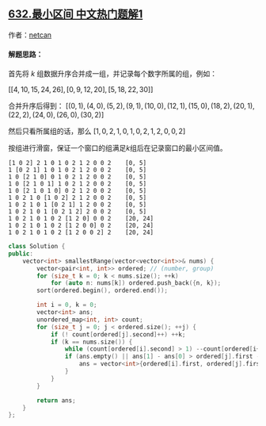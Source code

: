 ## [632.最小区间 中文热门题解1](https://leetcode.cn/problems/smallest-range-covering-elements-from-k-lists/solutions/100000/pai-xu-hua-chuang-by-netcan)

作者：[netcan](https://leetcode.cn/u/netcan)
#### 解题思路：
首先将 $k$ 组数据升序合并成一组，并记录每个数字所属的组，例如：

$[[4,10,15,24,26], [0,9,12,20], [5,18,22,30]]$

合并升序后得到：
$[(0, 1), (4, 0), (5, 2), (9, 1), (10, 0), (12, 1), (15, 0), (18, 2), (20, 1), (22, 2), (24, 0), (26, 0), (30, 2)]$

然后只看所属组的话，那么
$[1, 0, 2, 1, 0, 1, 0, 2, 1, 2, 0, 0, 2]$

按组进行滑窗，保证一个窗口的组满足$k$组后在记录窗口的最小区间值。
```
[1 0 2] 2 1 0 1 0 2 1 2 0 0 2    [0, 5]
1 [0 2 1] 1 0 1 0 2 1 2 0 0 2    [0, 5]
1 0 [2 1 0] 0 1 0 2 1 2 0 0 2    [0, 5]
1 0 [2 1 0 1] 1 0 2 1 2 0 0 2    [0, 5]
1 0 [2 1 0 1 0] 0 2 1 2 0 0 2    [0, 5]
1 0 2 1 0 [1 0 2] 2 1 2 0 0 2    [0, 5]
1 0 2 1 0 1 [0 2 1] 1 2 0 0 2    [0, 5]
1 0 2 1 0 1 [0 2 1 2] 2 0 0 2    [0, 5]
1 0 2 1 0 1 0 2 [1 2 0] 0 0 2    [20, 24]
1 0 2 1 0 1 0 2 [1 2 0 0] 0 2    [20, 24]
1 0 2 1 0 1 0 2 [1 2 0 0 2] 2    [20, 24]
```


```C++ []
class Solution {
public:
    vector<int> smallestRange(vector<vector<int>>& nums) {
        vector<pair<int, int>> ordered; // (number, group)
        for (size_t k = 0; k < nums.size(); ++k)
            for (auto n: nums[k]) ordered.push_back({n, k});
        sort(ordered.begin(), ordered.end());

        int i = 0, k = 0;
        vector<int> ans;
        unordered_map<int, int> count;
        for (size_t j = 0; j < ordered.size(); ++j) {
            if (! count[ordered[j].second]++) ++k;
            if (k == nums.size()) { 
                while (count[ordered[i].second] > 1) --count[ordered[i++].second]; // minialize range
                if (ans.empty() || ans[1] - ans[0] > ordered[j].first - ordered[i].first) {
                    ans = vector<int>{ordered[i].first, ordered[j].first};
                }
            }
        }

        return ans;
    }
};
```